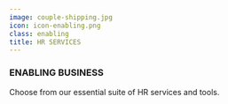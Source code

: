 ```yaml
---
image: couple-shipping.jpg
icon: icon-enabling.png
class: enabling
title: HR SERVICES
---
```


### ENABLING BUSINESS

Choose from our essential suite of HR services and tools.
